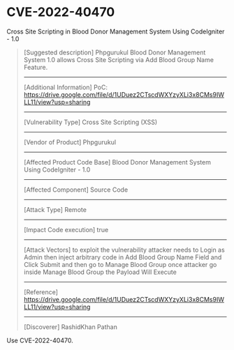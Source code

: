 # CVE-2022-40470
Cross Site Scripting in Blood Donor Management System Using CodeIgniter - 1.0

> [Suggested description]
> Phpgurukul Blood Donor Management System 1.0 allows Cross Site
> Scripting via Add Blood Group Name Feature.
>
> ------------------------------------------
>
> [Additional Information]
> PoC: https://drive.google.com/file/d/1UDuez2CTscdWXYzyXLi3x8CMs9IWLL11/view?usp=sharing
>
> ------------------------------------------
>
> [Vulnerability Type]
> Cross Site Scripting (XSS)
>
> ------------------------------------------
>
> [Vendor of Product]
> Phpgurukul
>
> ------------------------------------------
>
> [Affected Product Code Base]
> Blood Donor Management System Using CodeIgniter - 1.0
>
> ------------------------------------------
>
> [Affected Component]
> Source Code
>
> ------------------------------------------
>
> [Attack Type]
> Remote
>
> ------------------------------------------
>
> [Impact Code execution]
> true
>
> ------------------------------------------
>
> [Attack Vectors]
> to exploit the vulnerability attacker needs to Login as Admin then inject arbitrary code in Add Blood Group Name Field and Click Submit and then go to Manage Blood Group once attacker go inside Manage Blood Group the Payload Will Execute
>
> ------------------------------------------
>
> [Reference]
> https://drive.google.com/file/d/1UDuez2CTscdWXYzyXLi3x8CMs9IWLL11/view?usp=sharing
>
> ------------------------------------------
>
> [Discoverer]
> RashidKhan Pathan

Use CVE-2022-40470.
